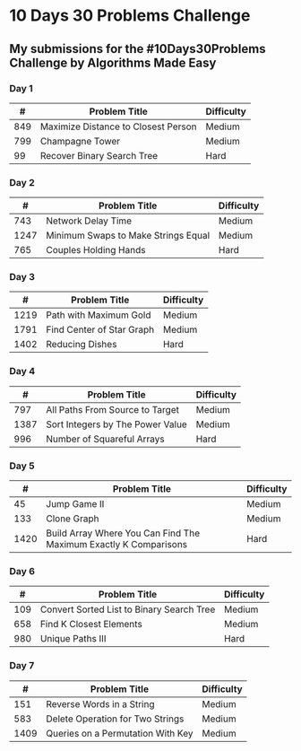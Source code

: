 # 10 Days 30 Problems Challenge

## My submissions for the #10Days30Problems Challenge by Algorithms Made Easy


### Day 1

|   #   | Problem Title                       | Difficulty |
| ----- | ----------------------------------- | ---------- |
|  849  | Maximize Distance to Closest Person |   Medium   |
|  799  | Champagne Tower                     |   Medium   |
|  99   | Recover Binary Search Tree          |    Hard    |

### Day 2

|   #   | Problem Title                       | Difficulty |
| ----- | ----------------------------------- | ---------- |
|  743  | Network Delay Time                  |   Medium   |
|  1247 | Minimum Swaps to Make Strings Equal |   Medium   |
|  765  | Couples Holding Hands               |    Hard    |

### Day 3

|   #   | Problem Title                       | Difficulty |
| ----- | ----------------------------------- | ---------- |
|  1219 | Path with Maximum Gold              |   Medium   |
|  1791 | Find Center of Star Graph           |   Medium   |
|  1402 | Reducing Dishes                     |    Hard    |

### Day 4

|   #   | Problem Title                       | Difficulty |
| ----- | ----------------------------------- | ---------- |
|  797  | All Paths From Source to Target     |   Medium   |
|  1387 | Sort Integers by The Power Value    |   Medium   |
|  996  | Number of Squareful Arrays          |    Hard    |

### Day 5

|   #   | Problem Title                       | Difficulty |
| ----- | ----------------------------------- | ---------- |
|  45   | Jump Game II                        |   Medium   |
|  133  | Clone Graph                         |   Medium   |
|  1420 | Build Array Where You Can Find The Maximum Exactly K Comparisons |    Hard    |

### Day 6

|   #   | Problem Title                       | Difficulty |
| ----- | ----------------------------------- | ---------- |
|  109  | Convert Sorted List to Binary Search Tree |   Medium   |
|  658  | Find K Closest Elements             |   Medium   |
|  980  | Unique Paths III                    |    Hard    |

### Day 7

|   #   | Problem Title                       | Difficulty |
| ----- | ----------------------------------- | ---------- |
|  151  | Reverse Words in a String           |   Medium   |
|  583  | Delete Operation for Two Strings    |   Medium   |
|  1409 | Queries on a Permutation With Key   |   Medium   |
